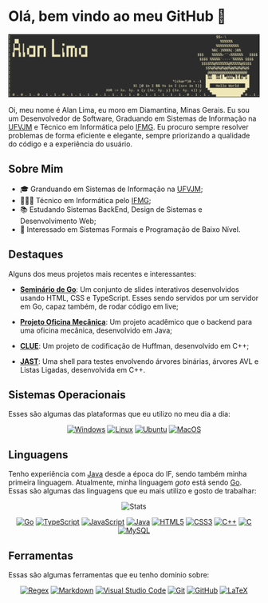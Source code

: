 # Olá, bem vindo ao meu GitHub 👋

![Banner](/assets/banner.png)

Oi, meu nome é Alan Lima, eu moro em Diamantina, Minas Gerais. Eu sou um Desenvolvedor de Software, Graduando em Sistemas de Informação na [UFVJM](https://portal.ufvjm.edu.br/a-universidade/cursos/sin) e Técnico em Informática pelo [IFMG](https://www.sje.ifmg.edu.br/portal/index.php/tecnico/informatica). Eu procuro sempre resolver problemas de forma eficiente e elegante, sempre priorizando a qualidade do código e a experiência do usuário.

## Sobre Mim

- 🎓️ Granduando em Sistemas de Informação na [UFVJM](https://portal.ufvjm.edu.br/a-universidade/cursos/sin);
- 👨🏻‍💻 Técnico em Informática pelo [IFMG](https://www.sje.ifmg.edu.br/portal/index.php/tecnico/informatica);
- 📚️ Estudando Sistemas BackEnd, Design de Sistemas e Desenvolvimento Web;
- 🧮 Interessado em Sistemas Formais e Programação de Baixo Nível.

## Destaques

Alguns dos meus projetos mais recentes e interessantes:

- [**Seminário de Go**](https://github.com/alan-b-lima/pl-go): Um conjunto de slides interativos desenvolvidos usando HTML, CSS e TypeScript. Esses sendo servidos por um servidor em Go, capaz também, de rodar código em live;

- [**Projeto Oficina Mecânica**](https://github.com/alan-b-lima/Workshop): Um projeto acadêmico que o backend para uma oficina mecânica, desenvolvido em Java;

- [**CLUE**](https://github.com/alan-b-lima/huffman_coding): Um projeto de codificação de Huffman, desenvolvido em C++;

- [**JAST**](https://github.com/alan-b-lima/Binary_Tree): Uma shell para testes envolvendo árvores binárias, árvores AVL e Listas Ligadas, desenvolvida em C++.

## Sistemas Operacionais

Esses são algumas das plataformas que eu utilizo no meu dia a dia:

<p align="center">
    <a href="https://www.microsoft.com/pt-br/windows"><img alt="Windows" src="https://skillicons.dev/icons?i=windows"></a>
    <a href="https://www.linux.org/"><img alt="Linux" src="https://skillicons.dev/icons?i=linux"></a>
    <a href="https://ubuntu.com/"><img alt="Ubuntu" src="https://skillicons.dev/icons?i=ubuntu"></a>
    <a href="https://www.apple.com/macos/"><img alt="MacOS" src="https://skillicons.dev/icons?i=apple"></a>
</p>

## Linguagens

Tenho experiência com [Java](https://www.java.com/) desde a época do IF, sendo também minha primeira linguagem. Atualmente, minha linguagem _goto_ está sendo [Go](https://go.dev/). Essas são algumas das linguagens que eu mais utilizo e gosto de trabalhar:

<p align="center">
    <img alt="Stats" src="https://github-readme-stats.vercel.app/api/top-langs/?username=alan-b-lima&layout=compact&theme=dark">
</p>

<p align="center">
    <a href="https://go.dev/"><img alt="Go" src="https://skillicons.dev/icons?i=go"></a>
    <a href="https://www.typescriptlang.org/"><img alt="TypeScript" src="https://skillicons.dev/icons?i=ts"></a>
    <a href="https://www.javascript.com/"><img alt="JavaScript" src="https://skillicons.dev/icons?i=js"></a>
    <a href="https://www.java.com/"><img alt="Java" src="https://skillicons.dev/icons?i=java"></a>
    <a href="https://developer.mozilla.org/en-US/docs/Web/HTML"><img alt="HTML5" src="https://skillicons.dev/icons?i=html"></a>
    <a href="https://developer.mozilla.org/en-US/docs/Web/CSS"><img alt="CSS3" src="https://skillicons.dev/icons?i=css"></a>
    <a href="https://isocpp.org/"><img alt="C++" src="https://skillicons.dev/icons?i=cpp"></a>
    <a href="https://www.c-language.org"><img alt="C" src="https://skillicons.dev/icons?i=c"></a>
    <a href="https://www.mysql.com/"><img alt="MySQL" src="https://skillicons.dev/icons?i=mysql"></a>
</p>

## Ferramentas

Essas são algumas ferramentas que eu tenho domínio sobre:

<p align="center">
    <a href="https://regexr.com/"><img alt="Regex" src="https://skillicons.dev/icons?i=regex"></a>
    <a href="https://www.markdownguide.org/"><img alt="Markdown" src="https://skillicons.dev/icons?i=markdown"></a>
    <a href="https://code.visualstudio.com/"><img alt="Visual Studio Code" src="https://skillicons.dev/icons?i=vscode"></a>
    <a href="https://git-scm.com/"><img alt="Git" src="https://skillicons.dev/icons?i=git"></a>
    <a href="https://github.com/alan-b-lima"><img alt="GitHub" src="https://skillicons.dev/icons?i=github"></a>
    <a href="https://www.latex-project.org/"><img alt="LaTeX" src="https://skillicons.dev/icons?i=latex"></a>
</p>
